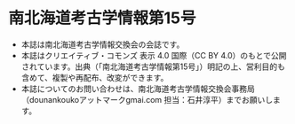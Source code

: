 # 南北海道考古学情報第15号

- 本誌は南北海道考古学情報交換会の会誌です。
- 本誌はクリエイティブ・コモンズ 表示 4.0 国際（CC BY 4.0）のもとで公開されています。出典（「南北海道考古学情報第15号」）明記の上、営利目的も含めて、複製や再配布、改変ができます。
- 本誌についてのお問い合わせは、南北海道考古学情報交換会事務局（dounankoukoアットマークgmai.com 担当：石井淳平）までお願いします。

